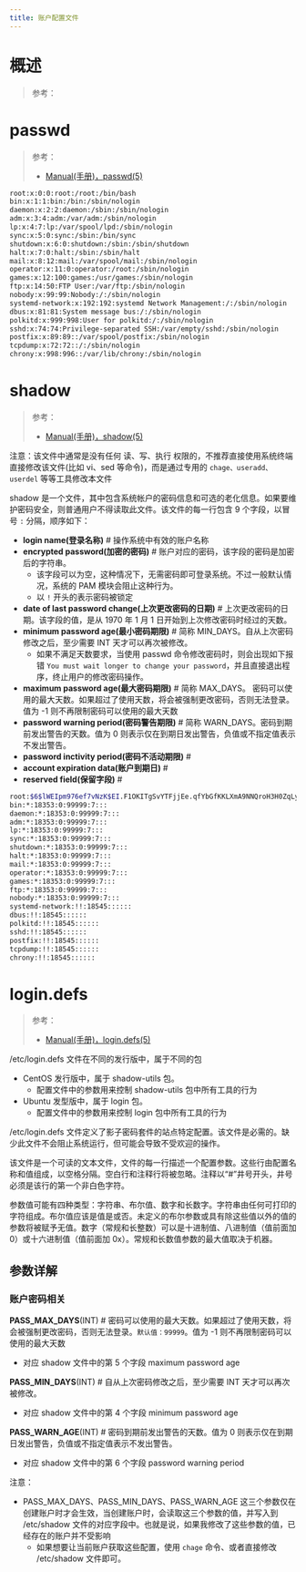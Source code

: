 ```yaml
---
title: 账户配置文件
---
```


# 概述

> 参考：

# passwd

> 参考：
> 
> - [Manual(手册)，passwd(5)](https://man7.org/linux/man-pages/man5/passwd.5.html)

```bash
root:x:0:0:root:/root:/bin/bash
bin:x:1:1:bin:/bin:/sbin/nologin
daemon:x:2:2:daemon:/sbin:/sbin/nologin
adm:x:3:4:adm:/var/adm:/sbin/nologin
lp:x:4:7:lp:/var/spool/lpd:/sbin/nologin
sync:x:5:0:sync:/sbin:/bin/sync
shutdown:x:6:0:shutdown:/sbin:/sbin/shutdown
halt:x:7:0:halt:/sbin:/sbin/halt
mail:x:8:12:mail:/var/spool/mail:/sbin/nologin
operator:x:11:0:operator:/root:/sbin/nologin
games:x:12:100:games:/usr/games:/sbin/nologin
ftp:x:14:50:FTP User:/var/ftp:/sbin/nologin
nobody:x:99:99:Nobody:/:/sbin/nologin
systemd-network:x:192:192:systemd Network Management:/:/sbin/nologin
dbus:x:81:81:System message bus:/:/sbin/nologin
polkitd:x:999:998:User for polkitd:/:/sbin/nologin
sshd:x:74:74:Privilege-separated SSH:/var/empty/sshd:/sbin/nologin
postfix:x:89:89::/var/spool/postfix:/sbin/nologin
tcpdump:x:72:72::/:/sbin/nologin
chrony:x:998:996::/var/lib/chrony:/sbin/nologin
```

# shadow

> 参考：
> - [Manual(手册)，shadow(5)](https://man7.org/linux/man-pages/man5/shadow.5.html)

注意：该文件中通常是没有任何 读、写、执行 权限的，不推荐直接使用系统终端直接修改该文件(比如 vi、sed 等命令)，而是通过专用的 `chage、useradd、userdel` 等等工具修改本文件

shadow 是一个文件，其中包含系统帐户的密码信息和可选的老化信息。如果要维护密码安全，则普通用户不得读取此文件。该文件的每一行包含 9 个字段，以冒号 `:` 分隔，顺序如下：

- **login name(登录名称)** # 操作系统中有效的账户名称
- **encrypted password(加密的密码)** # 账户对应的密码，该字段的密码是加密后的字符串。
   - 该字段可以为空，这种情况下，无需密码即可登录系统。不过一般默认情况，系统的 PAM 模块会阻止这种行为。
   - 以 `!` 开头的表示密码被锁定
- **date of last password change(上次更改密码的日期)** # 上次更改密码的日期。该字段的值，是从 1970 年 1 月 1 日开始到上次修改密码时经过的天数。
- **minimum password age(最小密码期限)** # 简称 MIN_DAYS。自从上次密码修改之后，至少需要 INT 天才可以再次被修改。
   - 如果不满足天数要求，当使用 passwd 命令修改密码时，则会出现如下报错 `You must wait longer to change your password`，并且直接退出程序，终止用户的修改密码操作。
- **maximum password age(最大密码期限)** # 简称 MAX_DAYS。 密码可以使用的最大天数。如果超过了使用天数，将会被强制更改密码，否则无法登录。值为 -1 则不再限制密码可以使用的最大天数
- **password warning period(密码警告期限)** # 简称 WARN_DAYS。密码到期前发出警告的天数。值为 0 则表示仅在到期日发出警告，负值或不指定值表示不发出警告。
- **password inctivity period(密码不活动期限)** #
- **account expiration data(账户到期日)** #
- **reserved field(保留字段)** #

```bash
root:$6$lWEIpm976ef7vNzK$EI.F1OKITgSvYTFjjEe.qfYbGfKKLXmA9NNQroH3H0ZqLy8wfC914AyvpGtz9p1Ls8I8cg62jxygziZuA30Fl.::0:99999:7:::
bin:*:18353:0:99999:7:::
daemon:*:18353:0:99999:7:::
adm:*:18353:0:99999:7:::
lp:*:18353:0:99999:7:::
sync:*:18353:0:99999:7:::
shutdown:*:18353:0:99999:7:::
halt:*:18353:0:99999:7:::
mail:*:18353:0:99999:7:::
operator:*:18353:0:99999:7:::
games:*:18353:0:99999:7:::
ftp:*:18353:0:99999:7:::
nobody:*:18353:0:99999:7:::
systemd-network:!!:18545::::::
dbus:!!:18545::::::
polkitd:!!:18545::::::
sshd:!!:18545::::::
postfix:!!:18545::::::
tcpdump:!!:18545::::::
chrony:!!:18545::::::
```

# login.defs

> 参考：
> 
> - [Manual(手册)，login.defs(5)](https://man7.org/linux/man-pages/man5/login.defs.5.html)

/etc/login.defs 文件在不同的发行版中，属于不同的包

- CentOS 发行版中，属于 shadow-utils 包。
  - 配置文件中的参数用来控制 shadow-utils 包中所有工具的行为
- Ubuntu 发型版中，属于 login 包。
  - 配置文件中的参数用来控制 login 包中所有工具的行为

/etc/login.defs 文件定义了影子密码套件的站点特定配置。该文件是必需的。缺少此文件不会阻止系统运行，但可能会导致不受欢迎的操作。

该文件是一个可读的文本文件，文件的每一行描述一个配置参数。这些行由配置名称和值组成，以空格分隔。空白行和注释行将被忽略。注释以“#”井号开头，井号必须是该行的第一个非白色字符。

参数值可能有四种类型：字符串、布尔值、数字和长数字。字符串由任何可打印的字符组成。布尔值应该是值是或否。未定义的布尔参数或具有除这些值以外的值的参数将被赋予无值。数字（常规和长整数）可以是十进制值、八进制值（值前面加 0）或十六进制值（值前面加 0x）。常规和长数值参数的最大值取决于机器。

## 参数详解

### 账户密码相关

**PASS_MAX_DAYS**(INT) # 密码可以使用的最大天数。如果超过了使用天数，将会被强制更改密码，否则无法登录。`默认值：99999`。值为 -1 则不再限制密码可以使用的最大天数

- 对应 shadow 文件中的第 5 个字段 maximum password age

**PASS_MIN_DAYS**(INT) # 自从上次密码修改之后，至少需要 INT 天才可以再次被修改。

- 对应 shadow 文件中的第 4 个字段 minimum password age

**PASS_WARN_AGE**(INT) # 密码到期前发出警告的天数。值为 0 则表示仅在到期日发出警告，负值或不指定值表示不发出警告。

- 对应 shadow 文件中的第 6 个字段 password warning period

注意：

- PASS_MAX_DAYS、PASS_MIN_DAYS、PASS_WARN_AGE 这三个参数仅在创建账户时才会生效，当创建账户时，会读取这三个参数的值，并写入到 /etc/shadow 文件的对应字段中。也就是说，如果我修改了这些参数的值，已经存在的账户并不受影响
  - 如果想要让当前账户获取这些配置，使用 `chage` 命令、或者直接修改 /etc/shadow 文件即可。
